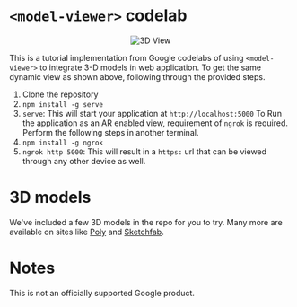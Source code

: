 # `<model-viewer>` codelab

<p align="center"> 
  <img src="https://github.com/AemieJ/model-viewer/blob/master/demo.gif" alt="3D View" />
</p>

This is a tutorial implementation from Google codelabs of using `<model-viewer>` to integrate 3-D models in web application. To get the same dynamic view as shown above, following through the provided steps. 

1. Clone the repository
2. `npm install -g serve`
3. `serve`: This will start your application at `http://localhost:5000`
To Run the application as an AR enabled view, requirement of `ngrok` is required. Perform the following steps in another terminal.
4. `npm install -g ngrok`
5. `ngrok http 5000`: This will result in a `https:` url that can be viewed through any other device as well. 

# 3D models

We've included a few 3D models in the repo for you to try. Many more are
available on sites like [Poly](https://poly.google.com) and
[Sketchfab](https://sketchfab.com).

# Notes

This is not an officially supported Google product.
